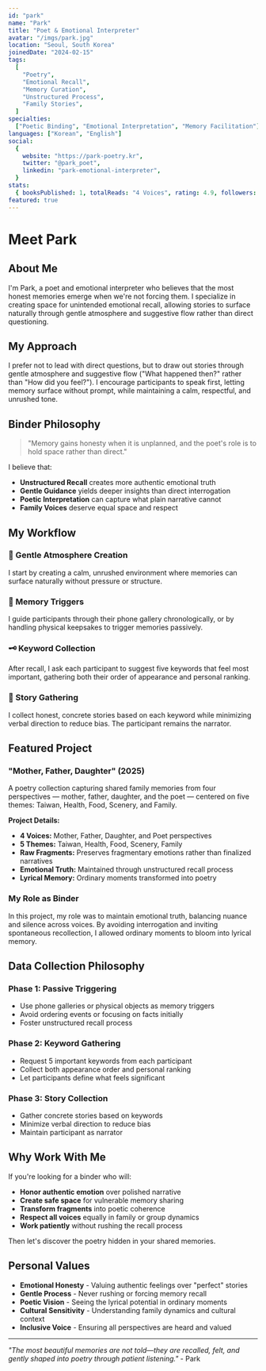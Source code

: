 ```yaml
---
id: "park"
name: "Park"
title: "Poet & Emotional Interpreter"
avatar: "/imgs/park.jpg"
location: "Seoul, South Korea"
joinedDate: "2024-02-15"
tags:
  [
    "Poetry",
    "Emotional Recall",
    "Memory Curation",
    "Unstructured Process",
    "Family Stories",
  ]
specialties:
  ["Poetic Binding", "Emotional Interpretation", "Memory Facilitation"]
languages: ["Korean", "English"]
social:
  {
    website: "https://park-poetry.kr",
    twitter: "@park_poet",
    linkedin: "park-emotional-interpreter",
  }
stats:
  { booksPublished: 1, totalReads: "4 Voices", rating: 4.9, followers: 320 }
featured: true
---
```


# Meet Park

## About Me

I'm Park, a poet and emotional interpreter who believes that the most honest memories emerge when we're not forcing them. I specialize in creating space for unintended emotional recall, allowing stories to surface naturally through gentle atmosphere and suggestive flow rather than direct questioning.

## My Approach

I prefer not to lead with direct questions, but to draw out stories through gentle atmosphere and suggestive flow ("What happened then?" rather than "How did you feel?"). I encourage participants to speak first, letting memory surface without prompt, while maintaining a calm, respectful, and unrushed tone.

## Binder Philosophy

> "Memory gains honesty when it is unplanned, and the poet's role is to hold space rather than direct."

I believe that:

- **Unstructured Recall** creates more authentic emotional truth
- **Gentle Guidance** yields deeper insights than direct interrogation
- **Poetic Interpretation** can capture what plain narrative cannot
- **Family Voices** deserve equal space and respect

## My Workflow

### 🌸 Gentle Atmosphere Creation

I start by creating a calm, unrushed environment where memories can surface naturally without pressure or structure.

### 📱 Memory Triggers

I guide participants through their phone gallery chronologically, or by handling physical keepsakes to trigger memories passively.

### 🗝️ Keyword Collection

After recall, I ask each participant to suggest five keywords that feel most important, gathering both their order of appearance and personal ranking.

### 📖 Story Gathering

I collect honest, concrete stories based on each keyword while minimizing verbal direction to reduce bias. The participant remains the narrator.

## Featured Project

### "Mother, Father, Daughter" (2025)

A poetry collection capturing shared family memories from four perspectives — mother, father, daughter, and the poet — centered on five themes: Taiwan, Health, Food, Scenery, and Family.

**Project Details:**

- **4 Voices:** Mother, Father, Daughter, and Poet perspectives
- **5 Themes:** Taiwan, Health, Food, Scenery, Family
- **Raw Fragments:** Preserves fragmentary emotions rather than finalized narratives
- **Emotional Truth:** Maintained through unstructured recall process
- **Lyrical Memory:** Ordinary moments transformed into poetry

### My Role as Binder

In this project, my role was to maintain emotional truth, balancing nuance and silence across voices. By avoiding interrogation and inviting spontaneous recollection, I allowed ordinary moments to bloom into lyrical memory.

## Data Collection Philosophy

### Phase 1: Passive Triggering

- Use phone galleries or physical objects as memory triggers
- Avoid ordering events or focusing on facts initially
- Foster unstructured recall process

### Phase 2: Keyword Gathering

- Request 5 important keywords from each participant
- Collect both appearance order and personal ranking
- Let participants define what feels significant

### Phase 3: Story Collection

- Gather concrete stories based on keywords
- Minimize verbal direction to reduce bias
- Maintain participant as narrator

## Why Work With Me

If you're looking for a binder who will:

- **Honor authentic emotion** over polished narrative
- **Create safe space** for vulnerable memory sharing
- **Transform fragments** into poetic coherence
- **Respect all voices** equally in family or group dynamics
- **Work patiently** without rushing the recall process

Then let's discover the poetry hidden in your shared memories.

## Personal Values

- **Emotional Honesty** - Valuing authentic feelings over "perfect" stories
- **Gentle Process** - Never rushing or forcing memory recall
- **Poetic Vision** - Seeing the lyrical potential in ordinary moments
- **Cultural Sensitivity** - Understanding family dynamics and cultural context
- **Inclusive Voice** - Ensuring all perspectives are heard and valued

---

_"The most beautiful memories are not told—they are recalled, felt, and gently shaped into poetry through patient listening."_ - Park
